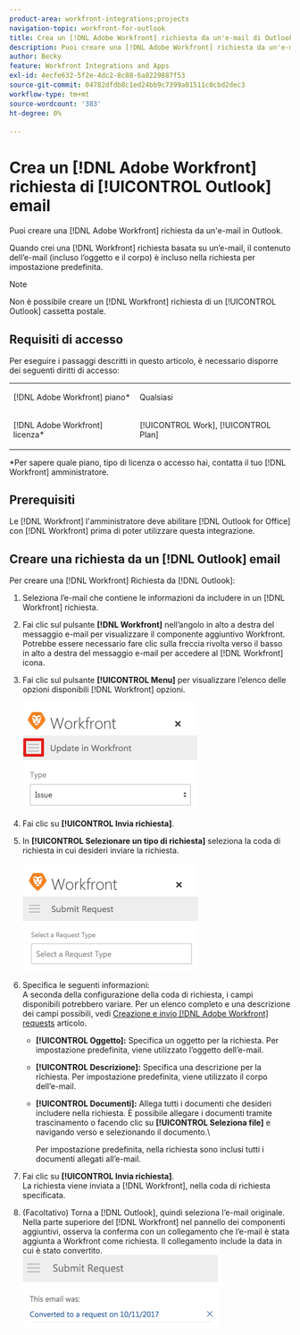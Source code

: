 ```yaml
---
product-area: workfront-integrations;projects
navigation-topic: workfront-for-outlook
title: Crea un [!DNL Adobe Workfront] richiesta da un'e-mail di Outlook
description: Puoi creare una [!DNL Adobe Workfront] richiesta da un'e-mail in Outlook.
author: Becky
feature: Workfront Integrations and Apps
exl-id: 4ecfe632-5f2e-4dc2-8c88-6a8229887f53
source-git-commit: 04782dfdb8c1ed24bb9c7399a01511c0cbd2dec3
workflow-type: tm+mt
source-wordcount: '383'
ht-degree: 0%

---
```


# Crea un [!DNL Adobe Workfront] richiesta di [!UICONTROL Outlook] email

Puoi creare una [!DNL Adobe Workfront] richiesta da un&#39;e-mail in Outlook.

Quando crei una [!DNL Workfront] richiesta basata su un’e-mail, il contenuto dell’e-mail (incluso l’oggetto e il corpo) è incluso nella richiesta per impostazione predefinita.

>[!NOTE]
>
>Non è possibile creare un [!DNL Workfront] richiesta di un [!UICONTROL Outlook] cassetta postale.

## Requisiti di accesso

Per eseguire i passaggi descritti in questo articolo, è necessario disporre dei seguenti diritti di accesso:

<table style="table-layout:auto"> 
 <col> 
 <col> 
 <tbody> 
  <tr> 
   <td role="rowheader">[!DNL Adobe Workfront] piano*</td> 
   <td> <p>Qualsiasi</p> </td> 
  </tr> 
  <tr> 
   <td role="rowheader">[!DNL Adobe Workfront] licenza*</td> 
   <td> <p>[!UICONTROL Work], [!UICONTROL Plan]</p> </td> 
  </tr> 
 </tbody> 
</table>

&#42;Per sapere quale piano, tipo di licenza o accesso hai, contatta il tuo [!DNL Workfront] amministratore.

## Prerequisiti

Le [!DNL Workfront] l&#39;amministratore deve abilitare [!DNL Outlook for Office] con [!DNL Workfront] prima di poter utilizzare questa integrazione.

## Creare una richiesta da un [!DNL Outlook] email

Per creare una [!DNL Workfront] Richiesta da [!DNL Outlook]:

1. Seleziona l’e-mail che contiene le informazioni da includere in un [!DNL Workfront] richiesta.
1. Fai clic sul pulsante **[!DNL Workfront]** nell’angolo in alto a destra del messaggio e-mail per visualizzare il componente aggiuntivo Workfront.\
   Potrebbe essere necessario fare clic sulla freccia rivolta verso il basso in alto a destra del messaggio e-mail per accedere al [!DNL Workfront] icona.

1. Fai clic sul pulsante **[!UICONTROL Menu]** per visualizzare l’elenco delle opzioni disponibili [!DNL Workfront] opzioni.

   ![o365_addin_menu2_icon.png](assets/o365-addin-menu2-icon.png)

1. Fai clic su **[!UICONTROL Invia richiesta]**.
1. In **[!UICONTROL Selezionare un tipo di richiesta]** seleziona la coda di richiesta in cui desideri inviare la richiesta.

   ![o365_addin_submitrequest.png](assets/o365-addin-submitrequest.png)

1. Specifica le seguenti informazioni:\
   A seconda della configurazione della coda di richiesta, i campi disponibili potrebbero variare. Per un elenco completo e una descrizione dei campi possibili, vedi [Creazione e invio [!DNL Adobe Workfront] requests](../../manage-work/requests/create-requests/create-submit-requests.md) articolo.

   * **[!UICONTROL Oggetto]:** Specifica un oggetto per la richiesta. Per impostazione predefinita, viene utilizzato l’oggetto dell’e-mail.
   * **[!UICONTROL Descrizione]:** Specifica una descrizione per la richiesta. Per impostazione predefinita, viene utilizzato il corpo dell’e-mail.
   * **[!UICONTROL Documenti]:** Allega tutti i documenti che desideri includere nella richiesta. È possibile allegare i documenti tramite trascinamento o facendo clic su **[!UICONTROL Seleziona file]** e navigando verso e selezionando il documento.\

      Per impostazione predefinita, nella richiesta sono inclusi tutti i documenti allegati all’e-mail.

1. Fai clic su **[!UICONTROL Invia richiesta]**.\
   La richiesta viene inviata a [!DNL Workfront], nella coda di richiesta specificata.

1. (Facoltativo) Torna a [!DNL Outlook], quindi seleziona l’e-mail originale.\
   Nella parte superiore del [!DNL Workfront] nel pannello dei componenti aggiuntivi, osserva la conferma con un collegamento che l’e-mail è stata aggiunta a Workfront come richiesta. Il collegamento include la data in cui è stato convertito.\
   ![outlook_submit_as_a_request.png](assets/outlook-submitted-as-a-request-350x130.png)
